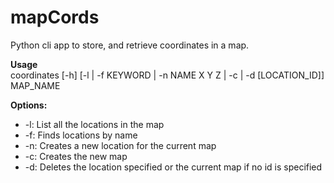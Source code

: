 # mapCords
Python cli app to store, and retrieve coordinates in a map.

<b>Usage</b><br>
coordinates [-h] [-l | -f KEYWORD | -n NAME X Y Z | -c | -d [LOCATION_ID]] MAP_NAME

<b>Options:</b><br>
<ul>
<li>-l: List all the locations in the map</li>
<li>-f: Finds locations by name</li>
<li>-n: Creates a new location for the current map</li>
<li>-c: Creates the new map</li>
<li>-d: Deletes the location specified or the current map if no id is specified</li>
</ul>
  
  
  
  
  
 
  
